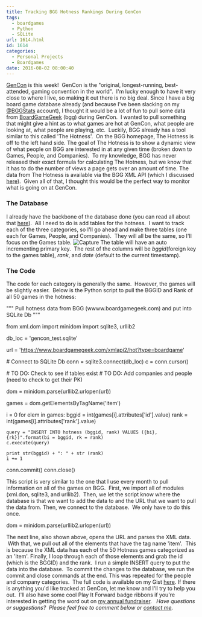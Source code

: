 ```yaml
---
title: Tracking BGG Hotness Rankings During GenCon
tags:
  - boardgames
  - Python
  - SQLite
url: 1614.html
id: 1614
categories:
  - Personal Projects
  - Boardgames
date: 2016-08-02 08:00:40
---
```


[GenCon](http://www.gencon.com/) is this week!  GenCon is the "original, longest-running, best-attended, gaming convention in the world".  I'm lucky enough to have it very close to where I live, so making it out there is no big deal. Since I have a big board game database already (and because I've been slacking on my [@BGGStats](http://www.twitter.com/bggstats) account), I thought it would be a lot of fun to pull some data from [BoardGameGeek](http://www.boardgamegeek.com) (bgg) during GenCon.  I wanted to pull something that might give a hint as to what games are hot at GenCon, what people are looking at, what people are playing, etc.  Luckily, BGG already has a tool similar to this called 'The Hotness'.  On the BGG homepage, The Hotness is off to the left hand side. The goal of The Hotness is to show a dynamic view of what people on BGG are interested in at any given time (broken down to Games, People, and Companies).  To my knowledge, BGG has never released their exact formula for calculating The Hotness, but we know that it has to do the number of views a page gets over an amount of time. The data from The Hotness is available via the BGG XML API (which I discussed [here](http://www.techtrek.io/how-to-parse-xml-data-with-python-from-url/)).  Given all of that, I thought this would be the perfect way to monitor what is going on at GenCon.

### The Database

I already have the backbone of the database done (you can read all about that [here](http://www.techtrek.io/board-game-geek-database/)).  All I need to do is add tables for the hotness.  I want to track each of the three categories, so I'll go ahead and make three tables (one each for Games, People, and Companies).  They will all be the same, so I'll focus on the Games table. ![Capture](/wp-content/uploads/2016/07/Capture-10.jpg) The table will have an auto incrementing primary key.  The rest of the columns will be _bggid_(foreign key to the games table), _rank_, and _date_ (default to the current timestamp).

### The Code

The code for each category is generally the same.  However, the games will be slightly easier.  Below is the Python script to pull the BGGID and Rank of all 50 games in the hotness:

"""
    Pull hotness data from BGG (wwww.boardgamegeek.com) and put into SQLite Db
"""

from xml.dom import minidom
import sqlite3, urllib2

db\_loc = 'gencon\_test.sqlite'

url = 'https://www.boardgamegeek.com/xmlapi2/hot?type=boardgame'

\# Connect to SQLite Db
conn = sqlite3.connect(db_loc)
c = conn.cursor()

\# TO DO: Check to see if tables exist
\# TO DO: Add companies and people (need to check to get their PK)


dom = minidom.parse(urllib2.urlopen(url))

games = dom.getElementsByTagName('item')

i = 0
for elem in games:
    bggid = int(games\[i\].attributes\['id'\].value)
    rank = int(games\[i\].attributes\['rank'\].value)
    
    query = "INSERT INTO hotness (bggid, rank) VALUES ({bi}, {rk})".format(bi = bggid, rk = rank)
    c.execute(query)
    
    print str(bggid) + ": " + str (rank)
    i += 1
    
    
conn.commit()
conn.close()

This script is very similar to the one that I use every month to pull information on all of the games on BGG.  First, we import all of modules (xml.don, sqlite3, and urllib2).  Then, we let the script know where the database is that we want to add the data to and the URL that we want to pull the data from. Then, we connect to the database.  We only have to do this once.

dom = minidom.parse(urllib2.urlopen(url))

The next line, also shown above, opens the URL and parses the XML data.  With that, we pull out all of the elements that have the tag name 'item'.  This is because the XML data has each of the 50 Hotness games categorized as an 'item'. Finally, I loop through each of those elements and grab the id (which is the BGGID) and the rank.  I run a simple INSERT query to put the data into the database.  To commit the changes to the database, we run the commit and close commands at the end. This was repeated for the people and company categories.  The full code is available on my Gist [here](https://gist.github.com/allisontharp/460cb61fa1a1930eac5c08d255aac686). If there is anything you'd like tracked at GenCon, let me know and I'll try to help you out.  I'll also have some cool Play It Forward badge ribbons if you're interested in getting the word out on [my annual fundraiser](http://www.playitforwardfundraiser.com).   _Have questions or suggestions?  Please feel free to comment below or [contact me](/contact/)._